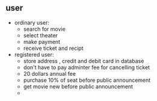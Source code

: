 ## user

- ordinary user:
  - search for movie
  - select theater
  - make payment
  - receive ticket and recipt
- registered user:
  - store address , credit and debit card in database
  - don't have to pay adminter fee for cancelling ticket
  - 20 dollars annual fee
  - purchase 10% of seat before public announcement
  - get movie new before public announcement
  -
